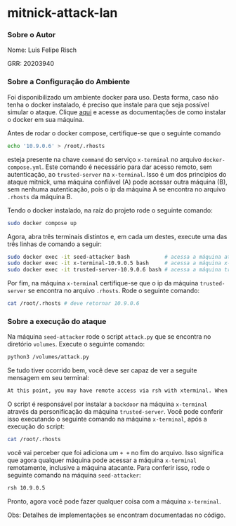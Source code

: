 # mitnick-attack-lan

### Sobre o Autor
Nome: Luis Felipe Risch

GRR: 20203940

### Sobre a Configuração do Ambiente
Foi disponibilizado um ambiente docker para uso. Desta forma, caso não tenha o docker instalado, é preciso que instale para que seja possível simular o ataque. Clique [aqui](https://docs.docker.com/engine/install/) e acesse as documentações de como instalar o docker em sua máquina.

Antes de rodar o docker compose, certifique-se que o seguinte comando 
```bash
echo '10.9.0.6' > /root/.rhosts
```

esteja presente na chave `command` do serviço `x-terminal` no arquivo `docker-compose.yml`. Este comando é necessário para dar acesso remoto, sem autenticação, ao `trusted-server` na `x-terminal`. Isso é um dos princípios do ataque mitnick, uma máquina confiável (A) pode acessar outra máquina (B), sem nenhuma autenticação, pois o ip da máquina A se encontra no arquivo `.rhosts` da máquina B. 

Tendo o docker instalado, na raíz do projeto rode o seguinte comando: 
```bash
sudo docker compose up
```

Agora, abra três terminais distintos e, em cada um destes, execute uma das três linhas de comando a seguir:

```bash
sudo docker exec -it seed-attacker bash           # acessa a máquina atacante
sudo docker exec -it x-terminal-10.9.0.5 bash     # acessa a máquina x-terminal
sudo docker exec -it trusted-server-10.9.0.6 bash # acessa a máquina trusted-server
```

Por fim, na máquina `x-terminal` certifique-se que o ip da máquina `trusted-server` se encontra no arquivo `.rhosts`. Rode o seguinte comando: 

```bash
cat /root/.rhosts # deve retornar 10.9.0.6
```

### Sobre a execução do ataque
Na máquina `seed-attacker` rode o script `attack.py` que se encontra no diretório `volumes`. Execute o seguinte comando: 

```bash
python3 /volumes/attack.py
```

Se tudo tiver ocorrido bem, você deve ser capaz de ver a seguite mensagem em seu terminal: 

```txt
At this point, you may have remote access via rsh with xterminal. When this script stops running, just type on terminal the following command: rsh 10.9.0.5. Bye bye :)
```

O script é responsável por instalar a `backdoor` na máquina `x-terminal` através da personificação da máquina `trusted-server`. Você pode conferir isso executando o seguinte comando na máquina `x-terminal`, após a execução do script: 

```bash
cat /root/.rhosts
```

você vai perceber que foi adiciona um `+ +` no fim do arquivo. Isso significa que agora qualquer máquina pode acessar a máquina `x-terminal` remotamente, inclusive a máquina atacante. Para conferir isso, rode o seguinte comando na máquina `seed-attacker`: 

```bash
rsh 10.9.0.5
```

Pronto, agora você pode fazer qualquer coisa com a máquina `x-terminal`. 

Obs: Detalhes de implementações se encontram documentadas no código.




